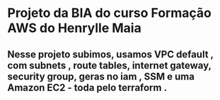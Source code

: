 # Projeto da BIA do curso Formação AWS do Henrylle Maia  

## Nesse projeto subimos, usamos VPC default , com subnets , route tables, internet gateway, security group, geras no iam , SSM e uma Amazon EC2 - toda pelo terraform .


